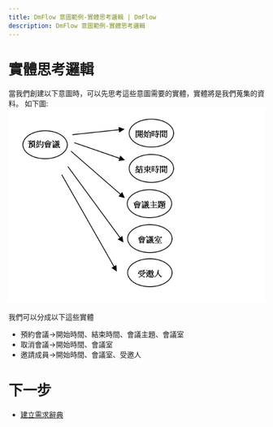 ```yaml
---
title: DmFlow 意圖範例-實體思考邏輯 | DmFlow
description: DmFlow 意圖範例-實體思考邏輯
---
```


# 實體思考邏輯
當我們創建以下意圖時，可以先思考這些意圖需要的實體，實體將是我們蒐集的資料。
  如下圖:
![DmFlow 意圖範例-實體思考邏輯](../../../../../../images/tw/intro-003.png "DmFlow 意圖範例-實體思考邏輯")

我們可以分成以下這些實體
- 預約會議->開始時間、結束時間、會議主題、會議室
- 取消會議->開始時間、會議室
- 邀請成員->開始時間、會議室、受邀人

# 下一步
- [建立需求辭典](../../tutorials/intro/dict-create.html)
